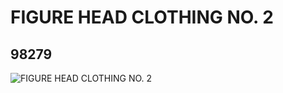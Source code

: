 # FIGURE HEAD CLOTHING NO. 2
## 98279
![FIGURE HEAD CLOTHING NO. 2](https://lc-www-live-s.legocdn.com/media/bricks/5/2/4648681.jpg)